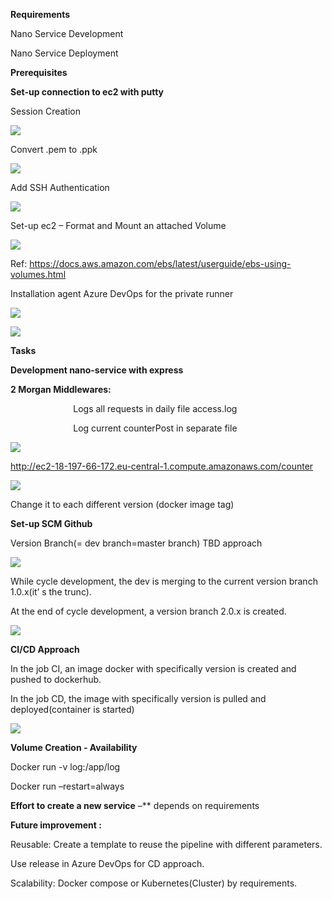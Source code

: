 **Requirements**

Nano Service Development

Nano Service Deployment

**Prerequisites**

**Set-up connection to ec2 with putty**

Session Creation

![](Aspose.Words.4b77ed07-d2e6-4568-b9a6-692cf55a54bf.001.png)


Convert .pem to .ppk

![](Aspose.Words.4b77ed07-d2e6-4568-b9a6-692cf55a54bf.002.png)


Add SSH Authentication 

![](Aspose.Words.4b77ed07-d2e6-4568-b9a6-692cf55a54bf.003.png)


Set-up ec2 – Format and Mount an attached Volume

![](Aspose.Words.4b77ed07-d2e6-4568-b9a6-692cf55a54bf.004.png)

Ref: <https://docs.aws.amazon.com/ebs/latest/userguide/ebs-using-volumes.html>

Installation agent Azure DevOps for the private runner

![](Aspose.Words.4b77ed07-d2e6-4568-b9a6-692cf55a54bf.005.png)

![](Aspose.Words.4b77ed07-d2e6-4568-b9a6-692cf55a54bf.006.png)




**Tasks**

**Development nano-service with express**

**2 Morgan Middlewares:**

`              `Logs all requests in daily file access.log

`              `Log current counterPost in separate file


![](Aspose.Words.4b77ed07-d2e6-4568-b9a6-692cf55a54bf.007.png)

<http://ec2-18-197-66-172.eu-central-1.compute.amazonaws.com/counter>

![](Aspose.Words.4b77ed07-d2e6-4568-b9a6-692cf55a54bf.008.png)

Change it to each different version (docker image tag)

**Set-up SCM Github**

Version Branch(= dev branch=master branch) TBD approach

![](Aspose.Words.4b77ed07-d2e6-4568-b9a6-692cf55a54bf.009.png)

While cycle development, the dev is merging to the current version branch 1.0.x(it’ s the trunc).

At the end of cycle development, a version branch 2.0.x is created.

![](Aspose.Words.4b77ed07-d2e6-4568-b9a6-692cf55a54bf.010.png)









**CI/CD Approach**

In the job CI, an image docker with specifically version is created and pushed to dockerhub.

In the job CD, the image with specifically version is pulled and deployed(container is started)

![](Aspose.Words.4b77ed07-d2e6-4568-b9a6-692cf55a54bf.011.png)

**Volume Creation - Availability**

Docker run -v log:/app/log

Docker run –restart=always



**Effort to create a new service** –** depends on requirements

**Future improvement :** 

Reusable: Create a template to reuse the pipeline with different parameters.

Use release in Azure DevOps for CD approach.

Scalability: Docker compose or Kubernetes(Cluster) by requirements.








